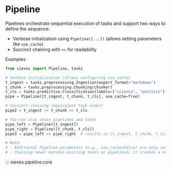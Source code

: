 # Pipeline

Pipelines orchestrate sequential execution of tasks and support two ways to define the sequence:

- Verbose initialization using `Pipeline([...])` (allows setting parameters like `use_cache`)
- Succinct chaining with `>>` for readability

Examples

```python
from sieves import Pipeline, tasks

# Verbose initialization (allows configuring use_cache)
t_ingest = tasks.preprocessing.Ingestion(export_format="markdown")
t_chunk = tasks.preprocessing.Chunking(chunker)
t_cls = tasks.predictive.Classification(labels=["science", "politics"], engine=engine)
pipe = Pipeline([t_ingest, t_chunk, t_cls], use_cache=True)

# Succinct chaining (equivalent task order)
pipe2 = t_ingest >> t_chunk >> t_cls

# You can also chain pipelines and tasks
pipe_left = Pipeline([t_ingest])
pipe_right = Pipeline([t_chunk, t_cls])
pipe3 = pipe_left >> pipe_right  # results in [t_ingest, t_chunk, t_cls]

# Note:
# - Additional Pipeline parameters (e.g., use_cache=False) are only settable via the verbose form
# - Chaining never mutates existing tasks or pipelines; it creates a new Pipeline
```

::: sieves.pipeline.core
